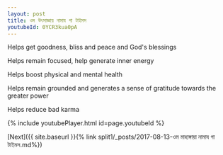 ```yaml
---
layout: post
title: ওম উৎসাজ্ঞায় নামায গা টাইমস
youtubeId: 0YCR3kua0pA
---
```

 
 
Helps get goodness, bliss and peace and God's blessings
 
Helps remain focused, help generate inner energy 
 
Helps boost physical and mental health 
 
Helps remain grounded and generates a sense of gratitude towards the greater power 
 
Helps reduce bad karma
 
 
 
 


{% include youtubePlayer.html id=page.youtubeId %}
 
[Next]({{ site.baseurl }}{% link  split1/_posts/2017-08-13-ওম মাহাঙ্গায়া নামায গা টাইমস.md%})
 
